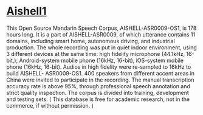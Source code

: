 # [Aishell1](http://www.openslr.org/33/)

This Open Source Mandarin Speech Corpus, AISHELL-ASR0009-OS1, is 178 hours long. It is a part of AISHELL-ASR0009, of which utterance contains 11 domains, including smart home, autonomous driving, and industrial production. The whole recording was put in quiet indoor environment, using 3 different devices at the same time: high fidelity microphone (44.1kHz, 16-bit,); Android-system mobile phone (16kHz, 16-bit), iOS-system mobile phone (16kHz, 16-bit). Audios in high fidelity were re-sampled to 16kHz to build AISHELL- ASR0009-OS1. 400 speakers from different accent areas in China were invited to participate in the recording. The manual transcription accuracy rate is above 95%, through professional speech annotation and strict quality inspection. The corpus is divided into training, development and testing sets. ( This database is free for academic research, not in the commerce, if without permission. )
